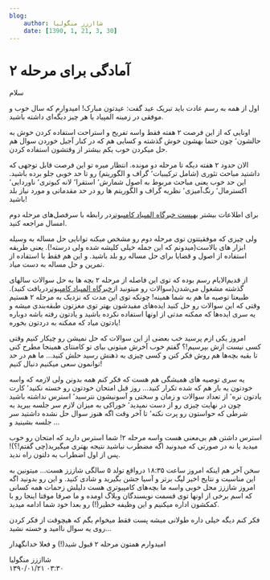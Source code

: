 ```yaml
---
blog:
    author: شااززز منگولیا
    date: [1390, 1, 21, 3, 30]
---
```

# آمادگی برای مرحله ۲

<div class="cnt">
سلام<p></p>
<p>اول از همه به رسم عادت باید تبریک عید گفت: عیدتون مبارک! امیدوارم که سال خوب و موفقی در زمینه المپیاد یا هر چیز دیگه‌ای داشته باشید.</p>
<p>اونایی که از این فرصت ۲ هفته فقط واسه تفریح و استراحت استفاده کردن خوش به حالشون٬ چون حتما بهشون خوش گذشته و کسایی هم که در کنار آجیل خوردن سوال هم حل میکردن خوب یکم بیشتر از وقتشون استفاده کردن.</p>
<p>الان حدود ۲ هفته دیگه تا مرحله دو مونده. انتظار میره تو این فرصت قابل توجهی که داشتید مباحث تئوری (شامل ترکیبیات٬ گراف و الگوریتم) رو تا حد خوبی جلو برده باشید. این حد خوب یعنی مباحث مربوط به اصول شمارش٬ استقرا٬ لانه کبوتری٬ ناوردایی٬ اکسترمال٬ رنگ‌آمیزی٬ نظریه گراف و الگوریتم ها رو در حد مقدماتی و مورد نیاز بلد باشید!</p>
<p>برای اطلاعات بیشتر به<a href="http://www.inoi.ir/1389/11/17/%D8%B3%D8%B1%D9%81%D8%B5%D9%84%E2%80%8C%D9%87%D8%A7%DB%8C-%D9%85%D8%B7%D8%A7%D9%84%D8%A8-%D9%85%D8%B1%D8%AD%D9%84%D9%87%E2%80%8C%DB%8C-%D8%AF%D9%88%D9%85-%D8%A7%D9%84%D9%85%D9%BE%DB%8C%D8%A7%D8%AF/">پست خبرگاه المپیاد کامپیوتر</a>در رابطه با سرفصل‌های مرحله دوم امسال مراجعه کنید.</p>
<p>ولی چیزی که موفقیتتون توی مرحله دوم رو مشخص میکنه توانایی حل مساله به وسیله ابزار های بالاست(میدونم که این جمله خیلی کلیشه شده ولی درسته!). یعنی طریقه استفاده از اصول و قضایا برای حل مساله رو بلد باشید. و این هم فقط با استفاده از تمرین و حل مساله به دست میاد.</p>
<p>از قدیم‌الایام رسم بوده که توی این فاصله از مرحله ۲ بچه ها به حل سوالات سالهای گذشته مشغول می‌شدن(سوالات رو میتونید از<a href="http://www.inoi.ir/%D9%85%D9%86%D8%A7%D8%A8%D8%B9-%D9%88-%D9%85%D8%B1%D8%A7%D8%AC%D8%B9/%D8%A8%D8%A7%DB%8C%DA%AF%D8%A7%D9%86%DB%8C-%D8%B3%D9%88%D8%A7%D9%84%D8%A7%D8%AA-%D9%85%D8%B1%D8%A7%D8%AD%D9%84-%D8%A7%D9%88%D9%84-%D9%88-%D8%AF%D9%88%D9%85/">خبرگاه المپیاد کامپیوتر</a>دریافت کنید). طبیعتا توصیه ما هم به شما همینه! چونکه توی این مدت که نزدیک به مرحله ۲ هستیم وقتی که این سوالات رو حل کنید ایده‌های مفیدشون بهتر توی مغزتون طبقه‌بندی میشه و یه سری ایده‌ها که ممکنه مدتی از اونها استفاده نکرده باشید و یادتون رفته باشه دوباره یادتون میاد که ممکنه به دردتون بخوره!</p>
<p>امروز یکی ازم پرسید خب بعضی از این سوالات که حل نمیشن رو چیکار کنیم وقتی کسی نیست ازش بپرسیم!؟ گفتم خوب آخرش میتونی بیای تو کامنتای همینجا مطرح کنی تا بقیه بچه‌ها هم روش فکر کنن و کسی چیزی به ذهنش رسید حلش کنید... ما هم در حد توانمون سعی میکنیم دنبال کنیم!</p>
<p>یه سری توصیه های همیشگی هم هست که فکر کنم همه بدونن ولی لازمه که واسه خودتون یه بار هم که شده تکرار کنید... روز قبل امتحان خودتون رو خسته نکنید٬ کارت یادتون نره٬ از تعداد سوالات و زمان و سختی و آسونیشون نترسید٬ استرس نداشته باشید چون در نهایت چیزی رو از دست نمیدید٬ خوراکی به میزان لازم سر جلسه ببرید به شرطی که حواستون رو پرت نکنه٬ تا‌ آخر وقت اگه هنوز سوال حل نشده داشتید سر جلسه بشینید و ...</p>
<p>استرس داشتن هم بی‌معنی هست واسه مرحله ۲! شما استرس دارید که امتحان رو خوب میدید یا نه در صورتی که میدونید اگه مضطرب نباشید نتیجه بهتری میگیرید(چی گفتم!؟)! پس از اول اضطراب به دلتون راه ندید.</p>
<p>سخن آخر هم اینکه امروز ساعت ۱۸:۳۵ درواقع تولد ۵ سالگی شاززز هست... میتونین به این مناسبت و نتایج اخیر لیگ برتر و آسیا جشن بگیرید و شادی کنید. و این رو بدونید اگه امروز شاززز محل خوبی واسه ما بچه‌های کامپیوتری هست دلیلش زحمات همه کسانی که اسم برخی از اونها توی قسمت نویسندگان وبلاگ اومده و ما صرفا موقتا اینجا رو با کمکشون اداره میکنیم و این وظیفه خطیر(!) رو بعدا خود شما ادامه میدید.</p>
<p>فکر کنم دیگه خیلی داره طولانی میشه پست فقط میخوام بگم که هیچوقت از فکر کردن روی یه سوال ناامید و خسته نشید...</p>
<p>امیدوارم همتون مرحله ۲ قبول شید(!) و فعلا خدانگهدار</p>
</div>

<div class="blog-info">
    <div class="blog-author">شااززز منگولیا</div>
    <div class="blog-date">۱۳۹۰/۰۱/۲۱ ۰۳:۳۰</div>
</div>

